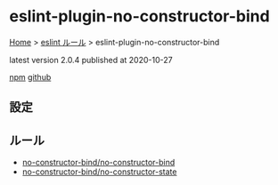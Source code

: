 # eslint-plugin-no-constructor-bind

[Home](../../index.md) >
[eslint ルール](../index.md) >
eslint-plugin-no-constructor-bind

latest version 2.0.4 published at 2020-10-27

[npm](https://www.npmjs.com/package/eslint-plugin-no-constructor-bind)
[github](https://github.com/markalfred/eslint-plugin-no-constructor-bind)

## 設定

## ルール

- [no-constructor-bind/no-constructor-bind](./no-constructor-bind/no-constructor-bind.md)
- [no-constructor-bind/no-constructor-state](./no-constructor-bind/no-constructor-state.md)
